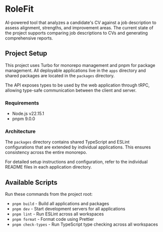 # RoleFit

AI-powered tool that analyzes a candidate's CV against a job description to assess alignment, strengths, and improvement areas. The current state of the project supports comparing job descriptions to CVs and generating comprehensive reports.

## Project Setup

This project uses Turbo for monorepo management and pnpm for package management. All deployable applications live in the `apps` directory and shared packages are located in the `packages` directory.

The API exposes types to be used by the web application through tRPC, allowing type-safe communication between the client and server.

### Requirements

- Node.js v22.15.1
- pnpm 9.0.0

### Architecture

The `packages` directory contains shared TypeScript and ESLint configurations that are extended by individual applications. This ensures consistency across the entire monorepo.

For detailed setup instructions and configuration, refer to the individual README files in each application directory.

## Available Scripts

Run these commands from the project root:

- `pnpm build` - Build all applications and packages
- `pnpm dev` - Start development servers for all applications
- `pnpm lint` - Run ESLint across all workspaces
- `pnpm format` - Format code using Prettier
- `pnpm check-types` - Run TypeScript type checking across all workspaces
